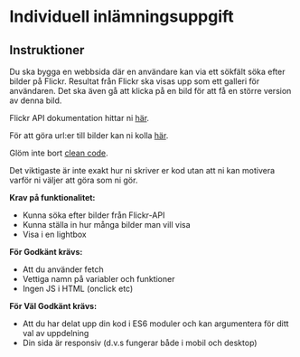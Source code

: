# Individuell inlämningsuppgift

## Instruktioner

Du ska bygga en webbsida där en användare kan via ett sökfält söka efter bilder på Flickr. Resultat från Flickr ska visas upp som ett galleri för användaren. Det ska även gå att klicka på en bild för att få en större version av denna bild.

Flickr API dokumentation hittar ni [här](https://www.flickr.com/services/api/).

För att göra url:er till bilder kan ni kolla [här](https://www.flickr.com/services/api/misc.urls.html).

Glöm inte bort [clean code](https://github.com/ryanmcdermott/clean-code-javascript).

Det viktigaste är inte exakt hur ni skriver er kod utan att ni kan motivera varför ni väljer att göra som ni gör.

**Krav på funktionalitet:**
* Kunna söka efter bilder från Flickr-API
* Kunna ställa in hur många bilder man vill visa
* Visa i en lightbox

**För Godkänt krävs:**
* Att du använder fetch
* Vettiga namn på variabler och funktioner
* Ingen JS i HTML (onclick etc)

**För Väl Godkänt krävs:**
* Att du har delat upp din kod i ES6 moduler och kan argumentera för ditt val av uppdelning
* Din sida är responsiv (d.v.s fungerar både i mobil och desktop)

